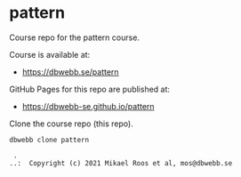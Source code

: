 # pattern

Course repo for the pattern course.

Course is available at:

* https://dbwebb.se/pattern

GitHub Pages for this repo are published at:

* https://dbwebb-se.github.io/pattern

Clone the course repo (this repo).

```
dbwebb clone pattern
```



```
 .
..:  Copyright (c) 2021 Mikael Roos et al, mos@dbwebb.se
```
